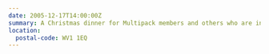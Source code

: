```yaml
---
date: 2005-12-17T14:00:00Z
summary: A Christmas dinner for Multipack members and others who are interested in joining in.
location:
  postal-code: WV1 1EQ
---
```

